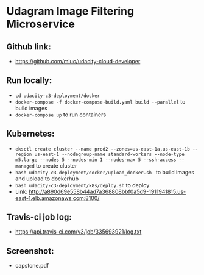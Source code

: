 # Udagram Image Filtering Microservice

## Github link:
- https://github.com/mluc/udacity-cloud-developer

## Run locally:
- `cd udacity-c3-deployment/docker`
- `docker-compose -f docker-compose-build.yaml build --parallel` to build images
- `docker-compose up` to run containers

## Kubernetes:
- `eksctl create cluster --name prod2 --zones=us-east-1a,us-east-1b --region us-east-1 --nodegroup-name standard-workers --node-type m5.large --nodes 5 --nodes-min 1 --nodes-max 5 --ssh-access --managed` to create cluster
- `bash udacity-c3-deployment/docker/upload_docker.sh ` to build images and upload to dockerhub
- `bash udacity-c3-deployment/k8s/deploy.sh` to deploy
- Link: http://a890d69e558b44ad7a368808bbf0a5d9-1911941815.us-east-1.elb.amazonaws.com:8100/

## Travis-ci job log:
- https://api.travis-ci.com/v3/job/335693921/log.txt

## Screenshot:
- capstone.pdf

